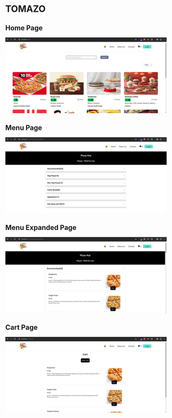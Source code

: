 # TOMAZO

## Home Page
![Home](/src/assests/home.png?raw=true "Home Page")

## Menu Page
![Menu](/src/assests/menu.png?raw=true "Menu Page")

## Menu Expanded Page
![menuExpanded](/src/assests/menuExpanded.png?raw=true "Menu Expanded Page")

## Cart Page
![Cart](/src/assests/cart.png?raw=true "Cart Page")